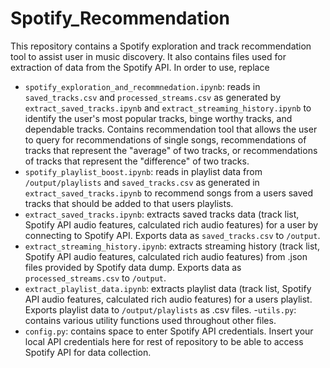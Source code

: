 # Spotify_Recommendation

This repository contains a Spotify exploration and track recommendation tool to assist user in music discovery. It also contains files used for extraction of data from the Spotify API. In order to use, replace 

- `spotify_exploration_and_recommnedation.ipynb`: reads in `saved_tracks.csv` and `processed_streams.csv` as generated by `extract_saved_tracks.ipynb` and `extract_streaming_history.ipynb` to identify the user's most popular tracks, binge worthy tracks, and dependable tracks. Contains recommendation tool that allows the user to query for recommendations of single songs, recommendations of tracks that represent the "average" of two tracks, or recommendations of tracks that represent the "difference" of two tracks.
- `spotify_playlist_boost.ipynb`: reads in playlist data from `/output/playlists` and `saved_tracks.csv` as generated in `extract_saved_tracks.ipynb` to recommend songs from a users saved tracks that should be added to that users playlists.
- `extract_saved_tracks.ipynb`: extracts saved tracks data (track list, Spotify API audio features, calculated rich audio features) for a user by connecting to Spotify API. Exports data as `saved_tracks.csv` to `/output`.
- `extract_streaming_history.ipynb`: extracts streaming history (track list, Spotify API audio features, calculated rich audio features) from .json files provided by Spotify data dump. Exports data as `processed_streams.csv` to `/output`.
- `extract_playlist_data.ipynb`: extracts playlist data (track list, Spotify API audio features, calculated rich audio features) for a users playlist. Exports playlist data to `/output/playlists` as .csv files.
-`utils.py`: contains various utility functions used throughout other files.
- `config.py`: contains space to enter Spotify API credentials. Insert your local API credentials here for rest of repository to be able to access Spotify API for data collection.
